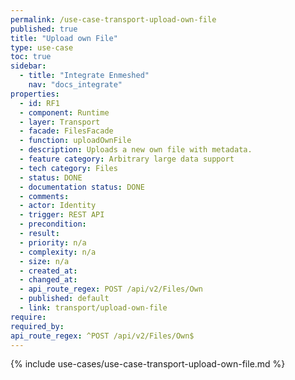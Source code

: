 ```yaml
---
permalink: /use-case-transport-upload-own-file
published: true
title: "Upload own File"
type: use-case
toc: true
sidebar:
  - title: "Integrate Enmeshed"
    nav: "docs_integrate"
properties:
  - id: RF1
  - component: Runtime
  - layer: Transport
  - facade: FilesFacade
  - function: uploadOwnFile
  - description: Uploads a new own file with metadata.
  - feature category: Arbitrary large data support
  - tech category: Files
  - status: DONE
  - documentation status: DONE
  - comments:
  - actor: Identity
  - trigger: REST API
  - precondition:
  - result:
  - priority: n/a
  - complexity: n/a
  - size: n/a
  - created_at:
  - changed_at:
  - api_route_regex: POST /api/v2/Files/Own
  - published: default
  - link: transport/upload-own-file
require:
required_by:
api_route_regex: ^POST /api/v2/Files/Own$
---
```


{% include use-cases/use-case-transport-upload-own-file.md %}
